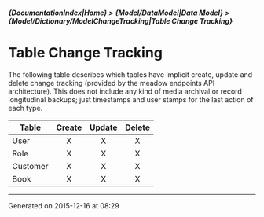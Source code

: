 ##### {DocumentationIndex|Home} > {Model/DataModel|Data Model} > {Model/Dictionary/ModelChangeTracking|Table Change Tracking}

Table Change Tracking
=====================

The following table describes which tables have implicit create, update and delete change tracking (provided by the meadow endpoints API architecture).  This does not include any kind of media archival or record longitudinal backups; just timestamps and user stamps for the last action of each type.

Table | Create | Update | Delete 
----- | :----: | :----: | :----: 
User | X | X | X 
Role | X | X | X 
Customer | X | X | X 
Book | X | X | X 
- - -

Generated on 2015-12-16 at 08:29
